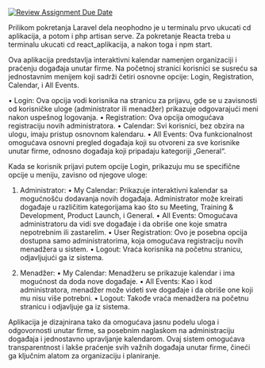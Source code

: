 [![Review Assignment Due Date](https://classroom.github.com/assets/deadline-readme-button-24ddc0f5d75046c5622901739e7c5dd533143b0c8e959d652212380cedb1ea36.svg)](https://classroom.github.com/a/1IMeAlJr)

Prilikom pokretanja Laravel dela neophodno je u terminalu prvo ukucati cd aplikacija, a potom i php artisan serve. Za pokretanje Reacta treba u terminalu ukucati cd react_aplikacija, a nakon toga i npm start.

Ova aplikacija predstavlja interaktivni kalendar namenjen organizaciji i praćenju događaja unutar firme. Na početnoj stranici korisnici se susreću sa jednostavnim menijem koji sadrži četiri osnovne opcije: Login, Registration, Calendar, i All Events.

•	Login: Ova opcija vodi korisnika na stranicu za prijavu, gde se u zavisnosti od korisničke uloge (administrator ili menadžer) prikazuje odgovarajući meni nakon uspešnog logovanja.
•	Registration: Ova opcija omogućava registraciju novih administratora. 
•	Calendar: Svi korisnici, bez obzira na ulogu, imaju pristup osnovnom kalendaru.
•	All Events: Ova funkcionalnost omogućava osnovni pregled događaja koji su otvoreni za sve korisnike unutar firme, odnosno događaja koji pripadaju kategoriji „General“.

Kada se korisnik prijavi putem opcije Login, prikazuju mu se specifične opcije u meniju, zavisno od njegove uloge:

1.	Administrator:
•	My Calendar: Prikazuje interaktivni kalendar sa mogućnošću dodavanja novih događaja. Administrator može kreirati događaje u različitim kategorijama kao što su      Meeting, Training & Development, Product Launch, i General.
•	All Events: Omogućava administratoru da vidi sve događaje i da obriše one koje smatra nepotrebnim ili zastarelim.
•	User Registration: Ovo je posebna opcija dostupna samo administratorima, koja omogućava registraciju novih menadžera u sistem.
•	Logout: Vraća korisnika na početnu stranicu, odjavljujući ga iz sistema.

2.	Menadžer:
•	My Calendar: Menadžeru se prikazuje kalendar i ima mogućnost da doda nove događaje.
•	All Events: Kao i kod administratora, menadžer može videti sve događaje i da obriše one koji mu nisu više potrebni.
•	Logout: Takođe vraća menadžera na početnu stranicu i odjavljuje ga iz sistema.

Aplikacija je dizajnirana tako da omogućava jasnu podelu uloga i odgovornosti unutar firme, sa posebnim naglaskom na administraciju događaja i jednostavno upravljanje kalendarom. Ovaj sistem omogućava transparentnost i lakše praćenje svih važnih događaja unutar firme, čineći ga ključnim alatom za organizaciju i planiranje.

